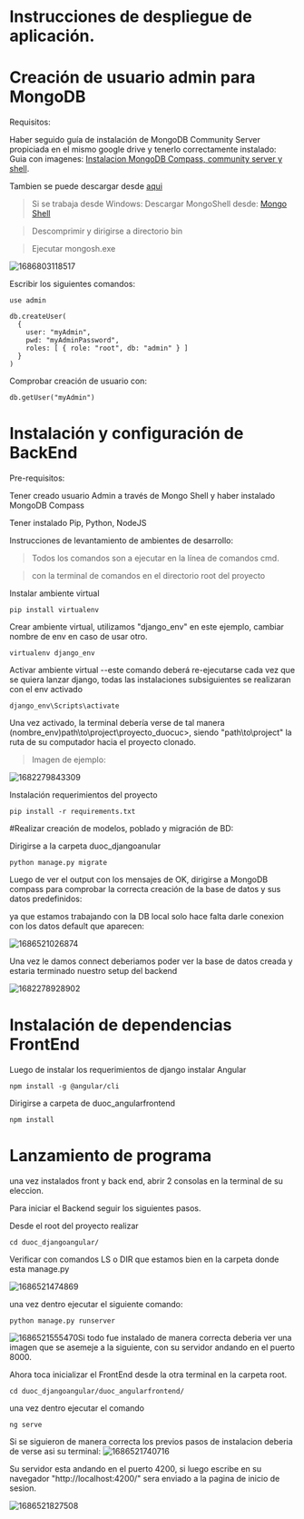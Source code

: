 # Instrucciones de despliegue de aplicación.

# Creación de usuario admin para MongoDB

Requisitos:

Haber seguido guía de instalación de MongoDB Community Server propiciada en el mismo google drive y tenerlo correctamente instalado:
Guia con imagenes: [Instalacion MongoDB Compass, community server y shell](https://docs.google.com/document/d/162ce0lGAbX0qPjNNAtHCeYmrAW5sHSpIfywDXI7i7G0/).

Tambien se puede descargar desde [aqui](https://www.mongodb.com/try/download/community)

> Si se trabaja desde Windows:
> Descargar MongoShell desde: [Mongo Shell](chrome-extension://jaekigmcljkkalnicnjoafgfjoefkpeg/suspended.html#ttl=MongoDB%20Shell%20Download%20%7C%20MongoDB&pos=1000&uri=https://www.mongodb.com/try/download/shell)

> Descomprimir y dirigirse a directorio bin

> Ejecutar mongosh.exe

![1686803118517](image/README/1686803118517.png)

Escribir los siguientes comandos:

```
use admin

```

```
db.createUser(
  {
    user: "myAdmin",
    pwd: "myAdminPassword",
    roles: [ { role: "root", db: "admin" } ]
  }
)
```

Comprobar creación de usuario con:

```
db.getUser("myAdmin")
```

# Instalación y configuración de BackEnd

Pre-requisitos:

Tener creado usuario Admin a través de Mongo Shell y haber instalado MongoDB Compass

Tener instalado Pip, Python, NodeJS

Instrucciones de levantamiento de ambientes de desarrollo:

> Todos los comandos son a ejecutar en la línea de comandos cmd.

> con la terminal de comandos en el directorio root del proyecto

Instalar ambiente virtual

```
pip install virtualenv
```

Crear ambiente virtual, utilizamos "django_env" en este ejemplo, cambiar nombre de env en caso de usar otro.

```
virtualenv django_env
```

Activar ambiente virtual --este comando deberá re-ejecutarse cada vez que se quiera lanzar django, todas las instalaciones subsiguientes se realizaran con el env activado

```
django_env\Scripts\activate
```

Una vez activado, la terminal debería verse de tal manera (nombre_env)path\to\project\proyecto_duocuc>, siendo "path\to\project" la ruta de su computador hacia el proyecto clonado.

> Imagen de ejemplo:

![1682279843309](image/README/1682279843309.png)

Instalación requerimientos del proyecto

```
pip install -r requirements.txt
```

#Realizar creación de modelos, poblado y migración de BD:

Dirigirse a la carpeta duoc_djangoanular

```
python manage.py migrate
```

Luego de ver el output con los mensajes de OK, dirigirse a MongoDB compass para comprobar la correcta creación de la base de datos y sus datos predefinidos:

ya que estamos trabajando con la DB local solo hace falta darle conexion con los datos default que aparecen:

![1686521026874](image/README/1686521026874.png)

Una vez le damos connect deberiamos poder ver la base de datos creada y estaria terminado nuestro setup del backend

![1682278928902](image/README/1682278928902.png)

# Instalación de dependencias FrontEnd

Luego de instalar los requerimientos de django instalar Angular

```
npm install -g @angular/cli
```

Dirigirse a carpeta de duoc_angularfrontend

```
npm install
```

# Lanzamiento de programa

una vez instalados front y back end, abrir 2 consolas en la terminal de su eleccion.

Para iniciar el Backend seguir los siguientes pasos.

Desde el root del proyecto realizar

```
cd duoc_djangoangular/
```

Verificar con comandos LS o DIR que estamos bien en la carpeta donde esta manage.py

![1686521474869](image/README/1686521474869.png)

una vez dentro ejecutar el siguiente comando:

```
python manage.py runserver
```

![1686521555470](image/README/1686521555470.png)Si todo fue instalado de manera correcta deberia ver una imagen que se asemeje a la siguiente, con su servidor andando en el puerto 8000.

Ahora toca inicializar el FrontEnd desde la otra terminal en la carpeta root.

```
cd duoc_djangoangular/duoc_angularfrontend/
```

una vez dentro ejecutar el comando

```
ng serve
```

Si se siguieron de manera correcta los previos pasos de instalacion deberia de verse asi su terminal:
![1686521740716](image/README/1686521740716.png)

Su servidor esta andando en el puerto 4200, si luego escribe en su navegador "http://localhost:4200/" sera enviado a la pagina de inicio de sesion.

![1686521827508](image/README/1686521827508.png)
